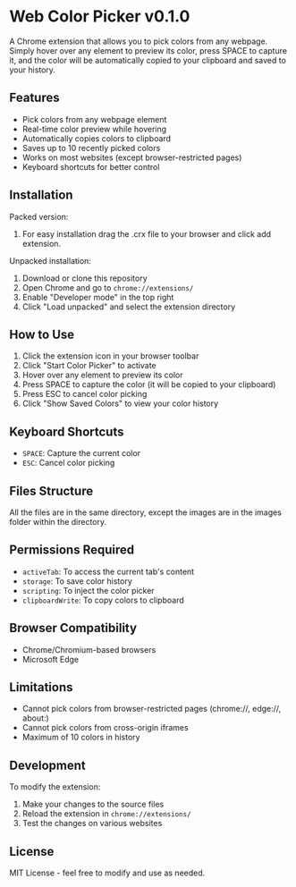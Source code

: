 # Web Color Picker v0.1.0

A Chrome extension that allows you to pick colors from any webpage. Simply hover over any element to preview its color, press SPACE to capture it, and the color will be automatically copied to your clipboard and saved to your history.

## Features

- Pick colors from any webpage element
- Real-time color preview while hovering
- Automatically copies colors to clipboard
- Saves up to 10 recently picked colors
- Works on most websites (except browser-restricted pages)
- Keyboard shortcuts for better control

## Installation
Packed version:
1. For easy installation drag the .crx file to your browser and click add extension.

Unpacked installation:
1. Download or clone this repository
2. Open Chrome and go to `chrome://extensions/`
3. Enable "Developer mode" in the top right
4. Click "Load unpacked" and select the extension directory

## How to Use
1. Click the extension icon in your browser toolbar
2. Click "Start Color Picker" to activate
3. Hover over any element to preview its color
4. Press SPACE to capture the color (it will be copied to your clipboard)
5. Press ESC to cancel color picking
6. Click "Show Saved Colors" to view your color history

## Keyboard Shortcuts

- `SPACE`: Capture the current color
- `ESC`: Cancel color picking

## Files Structure

All the files are in the same directory, except the images are in the images folder within the directory.


## Permissions Required

- `activeTab`: To access the current tab's content
- `storage`: To save color history
- `scripting`: To inject the color picker
- `clipboardWrite`: To copy colors to clipboard

## Browser Compatibility

- Chrome/Chromium-based browsers
- Microsoft Edge

## Limitations

- Cannot pick colors from browser-restricted pages (chrome://, edge://, about:)
- Cannot pick colors from cross-origin iframes
- Maximum of 10 colors in history

## Development

To modify the extension:
1. Make your changes to the source files
2. Reload the extension in `chrome://extensions/`
3. Test the changes on various websites

## License

MIT License - feel free to modify and use as needed.
